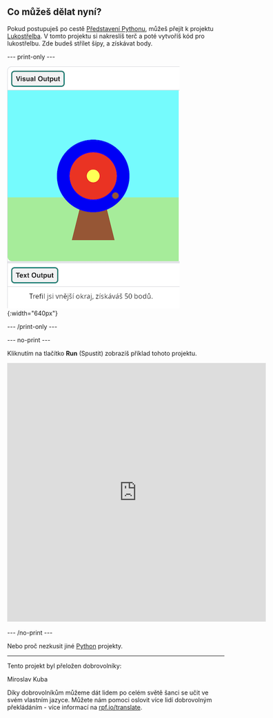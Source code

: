 ## Co můžeš dělat nyní?

Pokud postupuješ po cestě [Představení Pythonu](https://projects.raspberrypi.org/cs-CZ/raspberrypi/python-intro), můžeš přejít k projektu [Lukostřelba](https://projects.raspberrypi.org/cs-CZ/projects/target-practice). V tomto projektu si nakreslíš terč a poté vytvoříš kód pro lukostřelbu. Zde budeš střílet šípy, a získávat body.

--- print-only ---

![Lukostřelecký terč se zásahovým bodem na vnějším kruhu. Text „Trefil jsi vnější kruh, 50 bodů!“ se zobrazuje vespod](images/blue-points.png){:width="640px"}

--- /print-only ---

--- no-print ---

Kliknutím na tlačítko **Run** (Spustit) zobrazíš příklad tohoto projektu.

<iframe src="https://editor.raspberrypi.org/cs-CZ/embed/viewer/target-practice-solution" width="600" height="600" frameborder="0" marginwidth="0" marginheight="0" allowfullscreen>
</iframe>

--- /no-print ---

Nebo proč nezkusit jiné [Python](https://projects.raspberrypi.org/en/projects?software%5B%5D=python) projekty.

***

Tento projekt byl přeložen dobrovolníky:

Miroslav Kuba

Díky dobrovolníkům můžeme dát lidem po celém světě šanci se učit ve svém vlastním jazyce. Můžete nám pomoci oslovit více lidí dobrovolným překládáním - více informací na [rpf.io/translate](https://rpf.io/translate).


